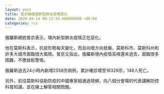 ```yaml
---
layout: post
title: 普京稱俄國新型肺炎疫情惡化
date: 2020-04-14 00:12:19.000000000 +08:00
categories: rss
---
```


俄羅斯總統普京表示，境內新型肺炎疫情正在惡化。

他在莫斯科表示，抗疫形勢每天變化，而且向壞方向發展，莫斯科市、莫斯科州和許多大城市面臨很大風險。普京又指出，俄羅斯境內疫情高峰還未過去，面臨很多困難，不應放鬆警惕。

俄羅斯過去24小時內新增2558宗病例，累計確診增至18328宗，148人死亡。

另外，前往莫斯科協助防疫的中國專家組通過視頻，向八個分會場的代表講解防控科普知識，並在線上解答相關問題。
